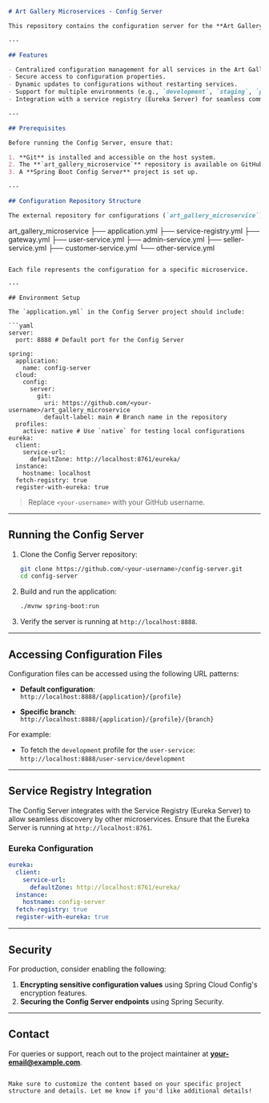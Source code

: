 ```markdown
# Art Gallery Microservices - Config Server

This repository contains the configuration server for the **Art Gallery** application, an e-commerce platform for buying and selling art. The Config Server centralizes and manages configuration for all the microservices in the system, ensuring a consistent and seamless deployment process.

---

## Features

- Centralized configuration management for all services in the Art Gallery application.
- Secure access to configuration properties.
- Dynamic updates to configurations without restarting services.
- Support for multiple environments (e.g., `development`, `staging`, `production`).
- Integration with a service registry (Eureka Server) for seamless communication.

---

## Prerequisites

Before running the Config Server, ensure that:

1. **Git** is installed and accessible on the host system.
2. The **`art_gallery_microservice`** repository is available on GitHub, containing configuration files for the application.
3. A **Spring Boot Config Server** project is set up.

---

## Configuration Repository Structure

The external repository for configurations (`art_gallery_microservice`) should follow this structure:

```
art_gallery_microservice
├── application.yml
├── service-registry.yml
├── gateway.yml
├── user-service.yml
├── admin-service.yml
├── seller-service.yml
├── customer-service.yml
└── other-service.yml
```

Each file represents the configuration for a specific microservice.

---

## Environment Setup

The `application.yml` in the Config Server project should include:

```yaml
server:
  port: 8888 # Default port for the Config Server

spring:
  application:
    name: config-server
  cloud:
    config:
      server:
        git:
          uri: https://github.com/<your-username>/art_gallery_microservice
          default-label: main # Branch name in the repository
  profiles:
    active: native # Use `native` for testing local configurations
eureka:
  client:
    service-url:
      defaultZone: http://localhost:8761/eureka/
  instance:
    hostname: localhost
  fetch-registry: true
  register-with-eureka: true
```

> Replace `<your-username>` with your GitHub username.

---

## Running the Config Server

1. Clone the Config Server repository:
   ```bash
   git clone https://github.com/<your-username>/config-server.git
   cd config-server
   ```

2. Build and run the application:
   ```bash
   ./mvnw spring-boot:run
   ```

3. Verify the server is running at `http://localhost:8888`.

---

## Accessing Configuration Files

Configuration files can be accessed using the following URL patterns:

- **Default configuration**:  
  `http://localhost:8888/{application}/{profile}`

- **Specific branch**:  
  `http://localhost:8888/{application}/{profile}/{branch}`

For example:
- To fetch the `development` profile for the `user-service`:  
  `http://localhost:8888/user-service/development`

---

## Service Registry Integration

The Config Server integrates with the Service Registry (Eureka Server) to allow seamless discovery by other microservices. Ensure that the Eureka Server is running at `http://localhost:8761`.

### Eureka Configuration

```yaml
eureka:
  client:
    service-url:
      defaultZone: http://localhost:8761/eureka/
  instance:
    hostname: config-server
  fetch-registry: true
  register-with-eureka: true
```

---

## Security

For production, consider enabling the following:

1. **Encrypting sensitive configuration values** using Spring Cloud Config's encryption features.
2. **Securing the Config Server endpoints** using Spring Security.

---

## Contact

For queries or support, reach out to the project maintainer at **[your-email@example.com](mailto:manikpurilucky218@gmail.com)**.
```

Make sure to customize the content based on your specific project structure and details. Let me know if you'd like additional details!
